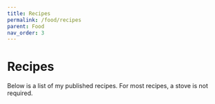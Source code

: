 ```yaml
---
title: Recipes
permalink: /food/recipes
parent: Food
nav_order: 3
---
```


# Recipes

Below is a list of my published recipes. For most recipes, a stove is not required.